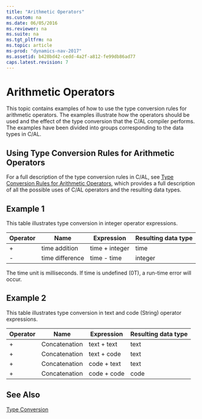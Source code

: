 ```yaml
---
title: "Arithmetic Operators"
ms.custom: na
ms.date: 06/05/2016
ms.reviewer: na
ms.suite: na
ms.tgt_pltfrm: na
ms.topic: article
ms-prod: "dynamics-nav-2017"
ms.assetid: b428bd42-cedd-4a2f-a812-fe99db86ad77
caps.latest.revision: 7
---
```

# Arithmetic Operators
This topic contains examples of how to use the type conversion rules for arithmetic operators. The examples illustrate how the operators should be used and the effect of the type conversion that the C/AL compiler performs. The examples have been divided into groups corresponding to the data types in C/AL.  
  
## Using Type Conversion Rules for Arithmetic Operators  
 For a full description of the type conversion rules in C/AL, see [Type Conversion Rules for Arithmetic Operators](Type-Conversion-Rules-for-Arithmetic-Operators.md), which provides a full description of all the possible uses of C/AL operators and the resulting data types.  
  
## Example 1  
 This table illustrates type conversion in integer operator expressions.  
  
|Operator|Name|Expression|Resulting data type|  
|--------------|----------|----------------|-------------------------|  
|\+|time addition|time \+ integer|time|  
|\-|time difference|time \- time|integer|  
  
 The time unit is milliseconds. If time is undefined \(0T\), a run\-time error will occur.  
  
## Example 2  
 This table illustrates type conversion in text and code \(String\) operator expressions.  
  
|Operator|Name|Expression|Resulting data type|  
|--------------|----------|----------------|-------------------------|  
|\+|Concatenation|text \+ text|text|  
|\+|Concatenation|text \+ code|text|  
|\+|Concatenation|code \+ text|text|  
|\+|Concatenation|code \+ code|code|  
  
## See Also  
 [Type Conversion](Type-Conversion.md)